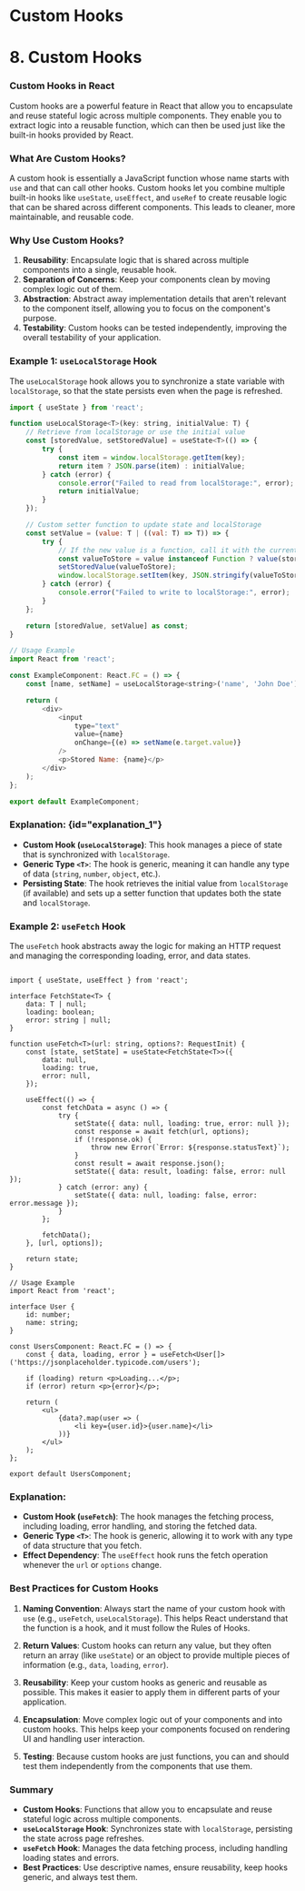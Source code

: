 # Custom Hooks

# 8. Custom Hooks

### Custom Hooks in React

Custom hooks are a powerful feature in React that allow you to encapsulate and reuse stateful logic across multiple components. They enable you to extract logic into a reusable function, which can then be used just like the built-in hooks provided by React.

### What Are Custom Hooks?

A custom hook is essentially a JavaScript function whose name starts with `use` and that can call other hooks. Custom hooks let you combine multiple built-in hooks like `useState`, `useEffect`, and `useRef` to create reusable logic that can be shared across different components. This leads to cleaner, more maintainable, and reusable code.

### Why Use Custom Hooks?

1. **Reusability**: Encapsulate logic that is shared across multiple components into a single, reusable hook.
2. **Separation of Concerns**: Keep your components clean by moving complex logic out of them.
3. **Abstraction**: Abstract away implementation details that aren't relevant to the component itself, allowing you to focus on the component's purpose.
4. **Testability**: Custom hooks can be tested independently, improving the overall testability of your application.

### Example 1: `useLocalStorage` Hook

The `useLocalStorage` hook allows you to synchronize a state variable with `localStorage`, so that the state persists even when the page is refreshed.

```javascript
import { useState } from 'react';

function useLocalStorage<T>(key: string, initialValue: T) {
    // Retrieve from localStorage or use the initial value
    const [storedValue, setStoredValue] = useState<T>(() => {
        try {
            const item = window.localStorage.getItem(key);
            return item ? JSON.parse(item) : initialValue;
        } catch (error) {
            console.error("Failed to read from localStorage:", error);
            return initialValue;
        }
    });

    // Custom setter function to update state and localStorage
    const setValue = (value: T | ((val: T) => T)) => {
        try {
            // If the new value is a function, call it with the current state
            const valueToStore = value instanceof Function ? value(storedValue) : value;
            setStoredValue(valueToStore);
            window.localStorage.setItem(key, JSON.stringify(valueToStore));
        } catch (error) {
            console.error("Failed to write to localStorage:", error);
        }
    };

    return [storedValue, setValue] as const;
}

// Usage Example
import React from 'react';

const ExampleComponent: React.FC = () => {
    const [name, setName] = useLocalStorage<string>('name', 'John Doe');

    return (
        <div>
            <input
                type="text"
                value={name}
                onChange={(e) => setName(e.target.value)}
            />
            <p>Stored Name: {name}</p>
        </div>
    );
};

export default ExampleComponent;
```

### Explanation: {id="explanation_1"}
- **Custom Hook (`useLocalStorage`)**: This hook manages a piece of state that is synchronized with `localStorage`.
- **Generic Type `<T>`**: The hook is generic, meaning it can handle any type of data (`string`, `number`, `object`, etc.).
- **Persisting State**: The hook retrieves the initial value from `localStorage` (if available) and sets up a setter function that updates both the state and `localStorage`.

### Example 2: `useFetch` Hook

The `useFetch` hook abstracts away the logic for making an HTTP request and managing the corresponding loading, error, and data states.


```TypeScriptJSX

import { useState, useEffect } from 'react';

interface FetchState<T> {
    data: T | null;
    loading: boolean;
    error: string | null;
}

function useFetch<T>(url: string, options?: RequestInit) {
    const [state, setState] = useState<FetchState<T>>({
        data: null,
        loading: true,
        error: null,
    });

    useEffect(() => {
        const fetchData = async () => {
            try {
                setState({ data: null, loading: true, error: null });
                const response = await fetch(url, options);
                if (!response.ok) {
                    throw new Error(`Error: ${response.statusText}`);
                }
                const result = await response.json();
                setState({ data: result, loading: false, error: null });
            } catch (error: any) {
                setState({ data: null, loading: false, error: error.message });
            }
        };

        fetchData();
    }, [url, options]);

    return state;
}

// Usage Example
import React from 'react';

interface User {
    id: number;
    name: string;
}

const UsersComponent: React.FC = () => {
    const { data, loading, error } = useFetch<User[]>('https://jsonplaceholder.typicode.com/users');

    if (loading) return <p>Loading...</p>;
    if (error) return <p>{error}</p>;

    return (
        <ul>
            {data?.map(user => (
                <li key={user.id}>{user.name}</li>
            ))}
        </ul>
    );
};

export default UsersComponent;
```

### Explanation:
- **Custom Hook (`useFetch`)**: The hook manages the fetching process, including loading, error handling, and storing the fetched data.
- **Generic Type `<T>`**: The hook is generic, allowing it to work with any type of data structure that you fetch.
- **Effect Dependency**: The `useEffect` hook runs the fetch operation whenever the `url` or `options` change.

### Best Practices for Custom Hooks

1. **Naming Convention**: Always start the name of your custom hook with `use` (e.g., `useFetch`, `useLocalStorage`). This helps React understand that the function is a hook, and it must follow the Rules of Hooks.

2. **Return Values**: Custom hooks can return any value, but they often return an array (like `useState`) or an object to provide multiple pieces of information (e.g., `data`, `loading`, `error`).

3. **Reusability**: Keep your custom hooks as generic and reusable as possible. This makes it easier to apply them in different parts of your application.

4. **Encapsulation**: Move complex logic out of your components and into custom hooks. This helps keep your components focused on rendering UI and handling user interaction.

5. **Testing**: Because custom hooks are just functions, you can and should test them independently from the components that use them.

### Summary

- **Custom Hooks**: Functions that allow you to encapsulate and reuse stateful logic across multiple components.
- **`useLocalStorage` Hook**: Synchronizes state with `localStorage`, persisting the state across page refreshes.
- **`useFetch` Hook**: Manages the data fetching process, including handling loading states and errors.
- **Best Practices**: Use descriptive names, ensure reusability, keep hooks generic, and always test them.